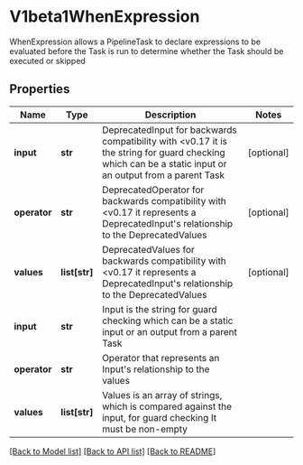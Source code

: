 # V1beta1WhenExpression

WhenExpression allows a PipelineTask to declare expressions to be evaluated before the Task is run to determine whether the Task should be executed or skipped
## Properties
Name | Type | Description | Notes
------------ | ------------- | ------------- | -------------
**input** | **str** | DeprecatedInput for backwards compatibility with &lt;v0.17 it is the string for guard checking which can be a static input or an output from a parent Task | [optional] 
**operator** | **str** | DeprecatedOperator for backwards compatibility with &lt;v0.17 it represents a DeprecatedInput&#39;s relationship to the DeprecatedValues | [optional] 
**values** | **list[str]** | DeprecatedValues for backwards compatibility with &lt;v0.17 it represents a DeprecatedInput&#39;s relationship to the DeprecatedValues | [optional] 
**input** | **str** | Input is the string for guard checking which can be a static input or an output from a parent Task | 
**operator** | **str** | Operator that represents an Input&#39;s relationship to the values | 
**values** | **list[str]** | Values is an array of strings, which is compared against the input, for guard checking It must be non-empty | 

[[Back to Model list]](../README.md#documentation-for-models) [[Back to API list]](../README.md#documentation-for-api-endpoints) [[Back to README]](../README.md)



